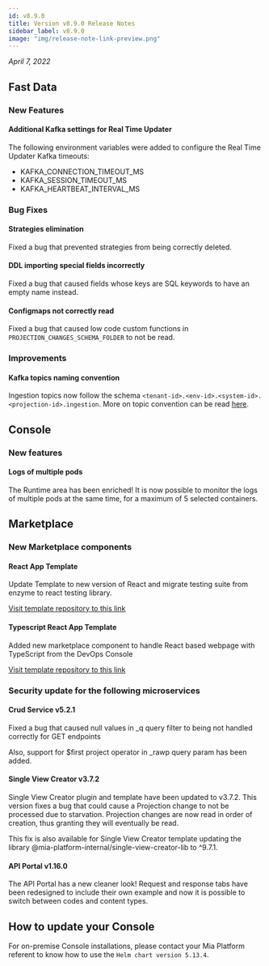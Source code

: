 ```yaml
---
id: v8.9.0
title: Version v8.9.0 Release Notes
sidebar_label: v8.9.0
image: "img/release-note-link-preview.png"
---
```


_April 7, 2022_

## Fast Data

### New Features

#### Additional Kafka settings for Real Time Updater

The following environment variables were added to configure the Real Time Updater Kafka timeouts:

- KAFKA_CONNECTION_TIMEOUT_MS
- KAFKA_SESSION_TIMEOUT_MS
- KAFKA_HEARTBEAT_INTERVAL_MS

### Bug Fixes

#### Strategies elimination

Fixed a bug that prevented strategies from being correctly deleted.

#### DDL importing special fields incorrectly

Fixed a bug that caused fields whose keys are SQL keywords to have an empty name instead.

#### Configmaps not correctly read

Fixed a bug that caused low code custom functions in `PROJECTION_CHANGES_SCHEMA_FOLDER` to not be read.

### Improvements

#### Kafka topics naming convention

Ingestion topics now follow the schema `<tenant-id>.<env-id>.<system-id>.<projection-id>.ingestion`. More on topic convention can be read [here](../../fast_data/setup_fast_data.md#topic-naming-convention).

## Console

### New features

#### Logs of multiple pods

The Runtime area has been enriched! It is now possible to monitor the logs of multiple pods at the same time, for a maximum of 5 selected containers.

## Marketplace

### New Marketplace components

#### React App Template

Update Template to new version of React and migrate testing suite from enzyme to react testing library.

[Visit template repository to this link](https://github.com/mia-platform-marketplace/React-App-Template)

#### Typescript React App Template

Added new marketplace component to handle React based webpage with TypeScript from the DevOps Console

[Visit template repository to this link](https://github.com/mia-platform-marketplace/Typescript-React-App-Template)
### Security update for the following microservices

#### Crud Service v5.2.1

Fixed a bug that caused null values in _q query filter to being not handled correctly for GET endpoints

Also, support for $first project operator in _rawp query param has been added.

#### Single View Creator v3.7.2

Single View Creator plugin and template have been updated to v3.7.2. This version fixes a bug that could cause a Projection change to not be processed due to starvation. Projection changes are now read in order of creation, thus granting they will eventually be read.

This fix is also available for Single View Creator template updating the library @mia-platform-internal/single-view-creator-lib to ^9.7.1.

#### API Portal v1.16.0

The API Portal has a new cleaner look! Request and response tabs have been redesigned to include their own example and now it is possible to switch between codes and content types.

## How to update your Console

For on-premise Console installations, please contact your Mia Platform referent to know how to use the `Helm chart version 5.13.4`.
